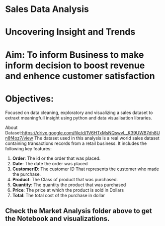 #  Sales Data Analysis
# Uncovering Insight and Trends
# Aim: To inform Business to make inform decision to boost revenue and enhence customer satisfaction

# Objectives:
Focused on data cleaning, exploratory and visualizing a sales dataset to extraxt meaningfull insight using python and data visualisation libraries.

About Dataset:https://drive.google.com/file/d/1V6HTxMsNQswvL_K39UWB7dh8Un8f4oz7/view
The dataset used in this analysis is a real world sales dataset containing transactions records from a retail business. 
It includes the following key features:
1. **Order**: The id or the order that was placed.
2. **Date**: The date the order was placed
3. **CustomerID**: The customer ID That represents the customer who made the purchase.
4. **Product**: The Class of product that was purchased.
5. **Quantity**: The quantity the product that was purchased
6. **Price**: The price at which the product is sold in Dollars
7. **Total**: The total cost of the purchase in dollar
##  Check the Market Analysis folder above to get the Notebook and visualizations.
